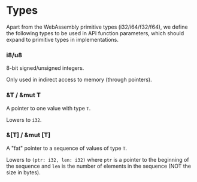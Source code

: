 # Types

Apart from the WebAssembly primitive types (i32/i64/f32/f64), we define the following types to be used in API function parameters, which should expand to primitive types in implementations.

### i8/u8

8-bit signed/unsigned integers.

Only used in indirect access to memory (through pointers).

### &T / &mut T

A pointer to one value with type `T`.

Lowers to `i32`.

### &[T] / &mut [T]

A "fat" pointer to a sequence of values of type `T`.

Lowers to `(ptr: i32, len: i32)` where `ptr` is a pointer to the beginning of the sequence and `len` is the number of elements in the sequence (NOT the size in bytes).
